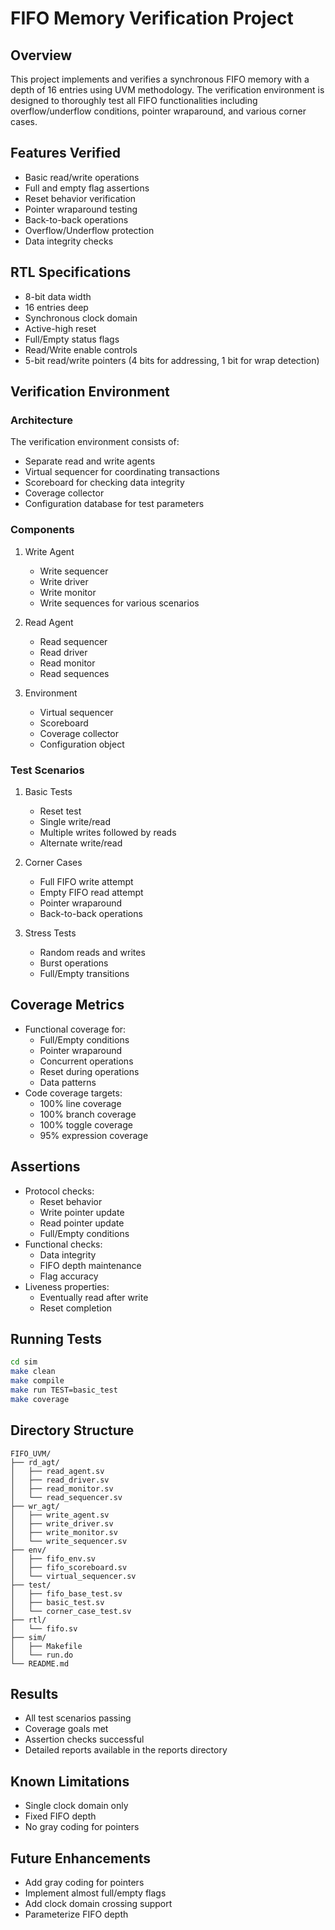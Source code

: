 # FIFO Memory Verification Project

## Overview
This project implements and verifies a synchronous FIFO memory with a depth of 16 entries using UVM methodology. The verification environment is designed to thoroughly test all FIFO functionalities including overflow/underflow conditions, pointer wraparound, and various corner cases.

## Features Verified
- Basic read/write operations
- Full and empty flag assertions
- Reset behavior verification
- Pointer wraparound testing
- Back-to-back operations
- Overflow/Underflow protection
- Data integrity checks

## RTL Specifications
- 8-bit data width
- 16 entries deep
- Synchronous clock domain
- Active-high reset
- Full/Empty status flags
- Read/Write enable controls
- 5-bit read/write pointers (4 bits for addressing, 1 bit for wrap detection)

## Verification Environment
### Architecture
The verification environment consists of:
- Separate read and write agents
- Virtual sequencer for coordinating transactions
- Scoreboard for checking data integrity
- Coverage collector
- Configuration database for test parameters

### Components
1. Write Agent
   - Write sequencer
   - Write driver
   - Write monitor
   - Write sequences for various scenarios

2. Read Agent
   - Read sequencer
   - Read driver
   - Read monitor
   - Read sequences

3. Environment
   - Virtual sequencer
   - Scoreboard
   - Coverage collector
   - Configuration object

### Test Scenarios
1. Basic Tests
   - Reset test
   - Single write/read
   - Multiple writes followed by reads
   - Alternate write/read

2. Corner Cases
   - Full FIFO write attempt
   - Empty FIFO read attempt
   - Pointer wraparound
   - Back-to-back operations

3. Stress Tests
   - Random reads and writes
   - Burst operations
   - Full/Empty transitions

## Coverage Metrics
- Functional coverage for:
  - Full/Empty conditions
  - Pointer wraparound
  - Concurrent operations
  - Reset during operations
  - Data patterns
- Code coverage targets:
  - 100% line coverage
  - 100% branch coverage
  - 100% toggle coverage
  - 95% expression coverage

## Assertions
- Protocol checks:
  - Reset behavior
  - Write pointer update
  - Read pointer update
  - Full/Empty conditions
- Functional checks:
  - Data integrity
  - FIFO depth maintenance
  - Flag accuracy
- Liveness properties:
  - Eventually read after write
  - Reset completion

## Running Tests
```bash
cd sim
make clean
make compile
make run TEST=basic_test
make coverage
```

## Directory Structure
```
FIFO_UVM/
├── rd_agt/
│   ├── read_agent.sv
│   ├── read_driver.sv
│   ├── read_monitor.sv
│   └── read_sequencer.sv
├── wr_agt/
│   ├── write_agent.sv
│   ├── write_driver.sv
│   ├── write_monitor.sv
│   └── write_sequencer.sv
├── env/
│   ├── fifo_env.sv
│   ├── fifo_scoreboard.sv
│   └── virtual_sequencer.sv
├── test/
│   ├── fifo_base_test.sv
│   ├── basic_test.sv
│   └── corner_case_test.sv
├── rtl/
│   └── fifo.sv
├── sim/
│   ├── Makefile
│   └── run.do
└── README.md
```

## Results
- All test scenarios passing
- Coverage goals met
- Assertion checks successful
- Detailed reports available in the reports directory

## Known Limitations
- Single clock domain only
- Fixed FIFO depth
- No gray coding for pointers

## Future Enhancements
- Add gray coding for pointers
- Implement almost full/empty flags
- Add clock domain crossing support
- Parameterize FIFO depth

